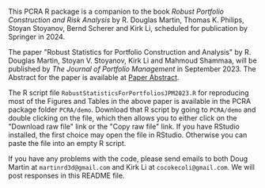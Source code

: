 This PCRA R package is a companion to the book *Robust Portfolio Construction and Risk Analysis* by R. Douglas Martin, Thomas K. Philips, Stoyan Stoyanov, Bernd Scherer and Kirk Li, scheduled for publication by Springer in 2024.

The paper "Robust Statistics for Portfolio Construction and Analysis" by R. Douglas Martin, Stoyan V. Stoyanov, Kirk Li and Mahmoud Shammaa, will be published by *The Journal of Portfolio Management* in September 2023. The Abstract for the paper is available at [Paper Abstract](https://www.dropbox.com/scl/fi/ul9nldlhomxqzdulk14st/JPM-Paper-Abstract.pdf?rlkey=8q3vmqb8p52ltohoxghg4yzpl&dl=0).

The R script file `RobustStatisticsForPortfoliosJPM2023.R` for reproducing most of the Figures and Tables in the above paper is available in the PCRA package folder `PCRA/demo`.  Download that R script by going to `PCRA/demo` and double clicking on the file, which then allows you to either click on the "Download raw file" link or the "Copy raw file" link.  If you have RStudio installed, the first choice may open the file in RStudio.  Otherwise you can paste the file into an empty R script.

If you have any problems with the code, please send emails to both Doug Martin at `martinrd3d@gmail.com` and Kirk Li at `cocokecoli@gmail.com`. We will post responses in this README file.
